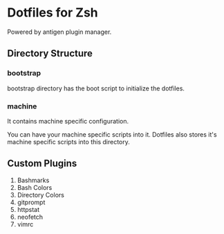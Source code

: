 # Dotfiles for Zsh

Powered by antigen plugin manager.



## Directory Structure

### bootstrap

bootstrap directory has the boot script to initialize the dotfiles.

### machine

It contains machine specific configuration.

You can have your machine specific scripts into it. Dotfiles also stores it's machine specific scripts into this directory.


## Custom Plugins

1. Bashmarks
2. Bash Colors
3. Directory Colors
4. gitprompt
5. httpstat
6. neofetch
7. vimrc